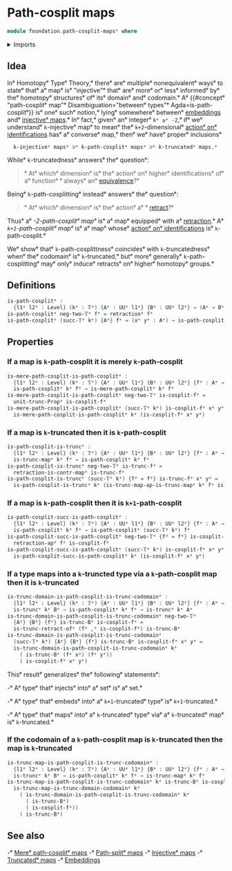 # Path-cosplit maps

```agda
module foundation.path-cosplit-mapsᵉ where
```

<details><summary>Imports</summary>

```agda
open import foundation.action-on-identifications-functionsᵉ
open import foundation.dependent-pair-typesᵉ
open import foundation.inhabited-typesᵉ
open import foundation.iterated-dependent-product-typesᵉ
open import foundation.logical-equivalencesᵉ
open import foundation.mere-path-cosplit-mapsᵉ
open import foundation.propositional-truncationsᵉ
open import foundation.truncated-mapsᵉ
open import foundation.truncation-levelsᵉ
open import foundation.universe-levelsᵉ

open import foundation-core.contractible-mapsᵉ
open import foundation-core.contractible-typesᵉ
open import foundation-core.equivalencesᵉ
open import foundation-core.propositionsᵉ
open import foundation-core.retractionsᵉ
open import foundation-core.truncated-typesᵉ
```

</details>

## Idea

Inᵉ Homotopyᵉ Typeᵉ Theory,ᵉ thereᵉ areᵉ multipleᵉ nonequivalentᵉ waysᵉ to stateᵉ thatᵉ aᵉ
mapᵉ isᵉ "injective"ᵉ thatᵉ areᵉ moreᵉ orᵉ lessᵉ informedᵉ byᵉ theᵉ homotopyᵉ structuresᵉ ofᵉ
itsᵉ domainᵉ andᵉ codomain.ᵉ Aᵉ
{{#conceptᵉ "path-cosplitᵉ map"ᵉ Disambiguation="betweenᵉ types"ᵉ Agda=is-path-cosplitᵉ}}
isᵉ oneᵉ suchᵉ notion,ᵉ lyingᵉ somewhereᵉ betweenᵉ
[embeddings](foundation-core.embeddings.mdᵉ) andᵉ
[injectiveᵉ maps](foundation-core.injective-maps.md).ᵉ Inᵉ fact,ᵉ givenᵉ anᵉ integerᵉ
`kᵉ ≥ᵉ -2`,ᵉ ifᵉ weᵉ understandᵉ `k`-injectiveᵉ mapᵉ to meanᵉ theᵉ `k+2`-dimensionalᵉ
[actionᵉ onᵉ identifications](foundation.action-on-higher-identifications-functions.mdᵉ)
hasᵉ aᵉ converseᵉ map,ᵉ thenᵉ weᵉ haveᵉ properᵉ inclusionsᵉ

```text
  k-injectiveᵉ mapsᵉ ⊃ᵉ k-path-cosplitᵉ mapsᵉ ⊃ᵉ k-truncatedᵉ maps.ᵉ
```

Whileᵉ `k`-truncatednessᵉ answersᵉ theᵉ questionᵉ:

>ᵉ Atᵉ whichᵉ dimensionᵉ isᵉ theᵉ actionᵉ onᵉ higherᵉ identificationsᵉ ofᵉ aᵉ functionᵉ
>ᵉ alwaysᵉ anᵉ [equivalence](foundation-core.equivalences.md)?ᵉ

Beingᵉ `k`-path-cosplittingᵉ insteadᵉ answersᵉ theᵉ questionᵉ:

>ᵉ Atᵉ whichᵉ dimensionᵉ isᵉ theᵉ actionᵉ aᵉ
>ᵉ [retract](foundation-core.retracts-of-types.md)?ᵉ

Thusᵉ aᵉ _-2-path-cosplitᵉ mapᵉ_ isᵉ aᵉ mapᵉ equippedᵉ with aᵉ
[retraction](foundation-core.retractions.md).ᵉ Aᵉ _`k+1`-path-cosplitᵉ mapᵉ_ isᵉ aᵉ
mapᵉ whoseᵉ
[actionᵉ onᵉ identifications](foundation.action-on-identifications-functions.mdᵉ)
isᵉ `k`-path-cosplit.ᵉ

Weᵉ showᵉ thatᵉ `k`-path-cosplittnessᵉ coincidesᵉ with `k`-truncatednessᵉ whenᵉ theᵉ
codomainᵉ isᵉ `k`-truncated,ᵉ butᵉ moreᵉ generallyᵉ `k`-path-cosplittingᵉ mayᵉ onlyᵉ
induceᵉ retractsᵉ onᵉ higherᵉ homotopyᵉ groups.ᵉ

## Definitions

```agda
is-path-cosplitᵉ :
  {l1ᵉ l2ᵉ : Level} (kᵉ : 𝕋ᵉ) {Aᵉ : UUᵉ l1ᵉ} {Bᵉ : UUᵉ l2ᵉ} → (Aᵉ → Bᵉ) → UUᵉ (l1ᵉ ⊔ l2ᵉ)
is-path-cosplitᵉ neg-two-𝕋ᵉ fᵉ = retractionᵉ fᵉ
is-path-cosplitᵉ (succ-𝕋ᵉ kᵉ) {Aᵉ} fᵉ = (xᵉ yᵉ : Aᵉ) → is-path-cosplitᵉ kᵉ (apᵉ fᵉ {xᵉ} {yᵉ})
```

## Properties

### If a map is `k`-path-cosplit it is merely `k`-path-cosplit

```agda
is-mere-path-cosplit-is-path-cosplitᵉ :
  {l1ᵉ l2ᵉ : Level} (kᵉ : 𝕋ᵉ) {Aᵉ : UUᵉ l1ᵉ} {Bᵉ : UUᵉ l2ᵉ} {fᵉ : Aᵉ → Bᵉ} →
  is-path-cosplitᵉ kᵉ fᵉ → is-mere-path-cosplitᵉ kᵉ fᵉ
is-mere-path-cosplit-is-path-cosplitᵉ neg-two-𝕋ᵉ is-cosplit-fᵉ =
  unit-trunc-Propᵉ is-cosplit-fᵉ
is-mere-path-cosplit-is-path-cosplitᵉ (succ-𝕋ᵉ kᵉ) is-cosplit-fᵉ xᵉ yᵉ =
  is-mere-path-cosplit-is-path-cosplitᵉ kᵉ (is-cosplit-fᵉ xᵉ yᵉ)
```

### If a map is `k`-truncated then it is `k`-path-cosplit

```agda
is-path-cosplit-is-truncᵉ :
  {l1ᵉ l2ᵉ : Level} (kᵉ : 𝕋ᵉ) {Aᵉ : UUᵉ l1ᵉ} {Bᵉ : UUᵉ l2ᵉ} {fᵉ : Aᵉ → Bᵉ} →
  is-trunc-mapᵉ kᵉ fᵉ → is-path-cosplitᵉ kᵉ fᵉ
is-path-cosplit-is-truncᵉ neg-two-𝕋ᵉ is-trunc-fᵉ =
  retraction-is-contr-mapᵉ is-trunc-fᵉ
is-path-cosplit-is-truncᵉ (succ-𝕋ᵉ kᵉ) {fᵉ = fᵉ} is-trunc-fᵉ xᵉ yᵉ =
  is-path-cosplit-is-truncᵉ kᵉ (is-trunc-map-ap-is-trunc-mapᵉ kᵉ fᵉ is-trunc-fᵉ xᵉ yᵉ)
```

### If a map is `k`-path-cosplit then it is `k+1`-path-cosplit

```agda
is-path-cosplit-succ-is-path-cosplitᵉ :
  {l1ᵉ l2ᵉ : Level} (kᵉ : 𝕋ᵉ) {Aᵉ : UUᵉ l1ᵉ} {Bᵉ : UUᵉ l2ᵉ} {fᵉ : Aᵉ → Bᵉ} →
  is-path-cosplitᵉ kᵉ fᵉ → is-path-cosplitᵉ (succ-𝕋ᵉ kᵉ) fᵉ
is-path-cosplit-succ-is-path-cosplitᵉ neg-two-𝕋ᵉ {fᵉ = fᵉ} is-cosplit-fᵉ xᵉ yᵉ =
  retraction-apᵉ fᵉ is-cosplit-fᵉ
is-path-cosplit-succ-is-path-cosplitᵉ (succ-𝕋ᵉ kᵉ) is-cosplit-fᵉ xᵉ yᵉ =
  is-path-cosplit-succ-is-path-cosplitᵉ kᵉ (is-cosplit-fᵉ xᵉ yᵉ)
```

### If a type maps into a `k`-truncted type via a `k`-path-cosplit map then it is `k`-truncated

```agda
is-trunc-domain-is-path-cosplit-is-trunc-codomainᵉ :
  {l1ᵉ l2ᵉ : Level} (kᵉ : 𝕋ᵉ) {Aᵉ : UUᵉ l1ᵉ} {Bᵉ : UUᵉ l2ᵉ} {fᵉ : Aᵉ → Bᵉ} →
  is-truncᵉ kᵉ Bᵉ → is-path-cosplitᵉ kᵉ fᵉ → is-truncᵉ kᵉ Aᵉ
is-trunc-domain-is-path-cosplit-is-trunc-codomainᵉ neg-two-𝕋ᵉ
  {Aᵉ} {Bᵉ} {fᵉ} is-trunc-Bᵉ is-cosplit-fᵉ =
  is-trunc-retract-ofᵉ (fᵉ ,ᵉ is-cosplit-fᵉ) is-trunc-Bᵉ
is-trunc-domain-is-path-cosplit-is-trunc-codomainᵉ
  (succ-𝕋ᵉ kᵉ) {Aᵉ} {Bᵉ} {fᵉ} is-trunc-Bᵉ is-cosplit-fᵉ xᵉ yᵉ =
  is-trunc-domain-is-path-cosplit-is-trunc-codomainᵉ kᵉ
    ( is-trunc-Bᵉ (fᵉ xᵉ) (fᵉ yᵉ))
    ( is-cosplit-fᵉ xᵉ yᵉ)
```

Thisᵉ resultᵉ generalizesᵉ theᵉ followingᵉ statementsᵉ:

-ᵉ Aᵉ typeᵉ thatᵉ injectsᵉ intoᵉ aᵉ setᵉ isᵉ aᵉ set.ᵉ

-ᵉ Aᵉ typeᵉ thatᵉ embedsᵉ intoᵉ aᵉ `k+1`-truncatedᵉ typeᵉ isᵉ `k+1`-truncated.ᵉ

-ᵉ Aᵉ typeᵉ thatᵉ mapsᵉ intoᵉ aᵉ `k`-truncatedᵉ typeᵉ viaᵉ aᵉ `k`-truncatedᵉ mapᵉ isᵉ
  `k`-truncated.ᵉ

### If the codomain of a `k`-path-cosplit map is `k`-truncated then the map is `k`-truncated

```agda
is-trunc-map-is-path-cosplit-is-trunc-codomainᵉ :
  {l1ᵉ l2ᵉ : Level} (kᵉ : 𝕋ᵉ) {Aᵉ : UUᵉ l1ᵉ} {Bᵉ : UUᵉ l2ᵉ} {fᵉ : Aᵉ → Bᵉ} →
  is-truncᵉ kᵉ Bᵉ → is-path-cosplitᵉ kᵉ fᵉ → is-trunc-mapᵉ kᵉ fᵉ
is-trunc-map-is-path-cosplit-is-trunc-codomainᵉ kᵉ is-trunc-Bᵉ is-cosplit-fᵉ =
  is-trunc-map-is-trunc-domain-codomainᵉ kᵉ
    ( is-trunc-domain-is-path-cosplit-is-trunc-codomainᵉ kᵉ
      ( is-trunc-Bᵉ)
      ( is-cosplit-fᵉ))
    ( is-trunc-Bᵉ)
```

## See also

-ᵉ [Mereᵉ path-cosplitᵉ maps](foundation.mere-path-cosplit-maps.mdᵉ)
-ᵉ [Path-splitᵉ maps](foundation.path-cosplit-maps.mdᵉ)
-ᵉ [Injectiveᵉ maps](foundation-core.injective-maps.mdᵉ)
-ᵉ [Truncatedᵉ maps](foundation-core.truncated-maps.mdᵉ)
-ᵉ [Embeddings](foundation-core.embeddings.mdᵉ)